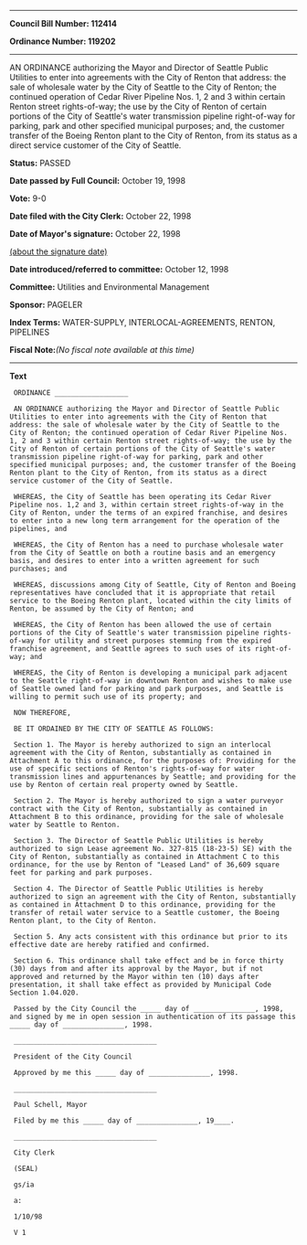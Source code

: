 

********

**Council Bill Number: 112414**
   
**Ordinance Number: 119202**
********

 AN ORDINANCE authorizing the Mayor and Director of Seattle Public Utilities to enter into agreements with the City of Renton that address: the sale of wholesale water by the City of Seattle to the City of Renton; the continued operation of Cedar River Pipeline Nos. 1, 2 and 3 within certain Renton street rights-of-way; the use by the City of Renton of certain portions of the City of Seattle's water transmission pipeline right-of-way for parking, park and other specified municipal purposes; and, the customer transfer of the Boeing Renton plant to the City of Renton, from its status as a direct service customer of the City of Seattle.

**Status:** PASSED
   
**Date passed by Full Council:** October 19, 1998
   
**Vote:** 9-0
   
**Date filed with the City Clerk:** October 22, 1998
   
**Date of Mayor's signature:** October 22, 1998
   
[(about the signature date)](/~public/approvaldate.htm)
   
   
   
**Date introduced/referred to committee:** October 12, 1998
   
**Committee:** Utilities and Environmental Management
   
**Sponsor:** PAGELER
   
   
**Index Terms:** WATER-SUPPLY, INTERLOCAL-AGREEMENTS, RENTON, PIPELINES

**Fiscal Note:**_(No fiscal note available at this time)_

********

**Text**
   
```
 ORDINANCE __________________

 AN ORDINANCE authorizing the Mayor and Director of Seattle Public Utilities to enter into agreements with the City of Renton that address: the sale of wholesale water by the City of Seattle to the City of Renton; the continued operation of Cedar River Pipeline Nos. 1, 2 and 3 within certain Renton street rights-of-way; the use by the City of Renton of certain portions of the City of Seattle's water transmission pipeline right-of-way for parking, park and other specified municipal purposes; and, the customer transfer of the Boeing Renton plant to the City of Renton, from its status as a direct service customer of the City of Seattle.

 WHEREAS, the City of Seattle has been operating its Cedar River Pipeline nos. 1,2 and 3, within certain street rights-of-way in the City of Renton, under the terms of an expired franchise, and desires to enter into a new long term arrangement for the operation of the pipelines, and

 WHEREAS, the City of Renton has a need to purchase wholesale water from the City of Seattle on both a routine basis and an emergency basis, and desires to enter into a written agreement for such purchases; and

 WHEREAS, discussions among City of Seattle, City of Renton and Boeing representatives have concluded that it is appropriate that retail service to the Boeing Renton plant, located within the city limits of Renton, be assumed by the City of Renton; and

 WHEREAS, the City of Renton has been allowed the use of certain portions of the City of Seattle's water transmission pipeline rights- of-way for utility and street purposes stemming from the expired franchise agreement, and Seattle agrees to such uses of its right-of- way; and

 WHEREAS, the City of Renton is developing a municipal park adjacent to the Seattle right-of-way in downtown Renton and wishes to make use of Seattle owned land for parking and park purposes, and Seattle is willing to permit such use of its property; and

 NOW THEREFORE,

 BE IT ORDAINED BY THE CITY OF SEATTLE AS FOLLOWS:

 Section 1. The Mayor is hereby authorized to sign an interlocal agreement with the City of Renton, substantially as contained in Attachment A to this ordinance, for the purposes of: Providing for the use of specific sections of Renton's rights-of-way for water transmission lines and appurtenances by Seattle; and providing for the use by Renton of certain real property owned by Seattle.

 Section 2. The Mayor is hereby authorized to sign a water purveyor contract with the City of Renton, substantially as contained in Attachment B to this ordinance, providing for the sale of wholesale water by Seattle to Renton.

 Section 3. The Director of Seattle Public Utilities is hereby authorized to sign Lease agreement No. 327-815 (18-23-5) SE) with the City of Renton, substantially as contained in Attachment C to this ordinance, for the use by Renton of "Leased Land" of 36,609 square feet for parking and park purposes.

 Section 4. The Director of Seattle Public Utilities is hereby authorized to sign an agreement with the City of Renton, substantially as contained in Attachment D to this ordinance, providing for the transfer of retail water service to a Seattle customer, the Boeing Renton plant, to the City of Renton.

 Section 5. Any acts consistent with this ordinance but prior to its effective date are hereby ratified and confirmed.

 Section 6. This ordinance shall take effect and be in force thirty (30) days from and after its approval by the Mayor, but if not approved and returned by the Mayor within ten (10) days after presentation, it shall take effect as provided by Municipal Code Section 1.04.020.

 Passed by the City Council the _____ day of _______________, 1998, and signed by me in open session in authentication of its passage this _____ day of _______________, 1998.

 ___________________________________

 President of the City Council

 Approved by me this _____ day of _______________, 1998.

 ___________________________________

 Paul Schell, Mayor

 Filed by me this _____ day of _______________, 19____.

 ___________________________________

 City Clerk

 (SEAL)

 gs/ia

 a:

 1/10/98

 V 1

```

